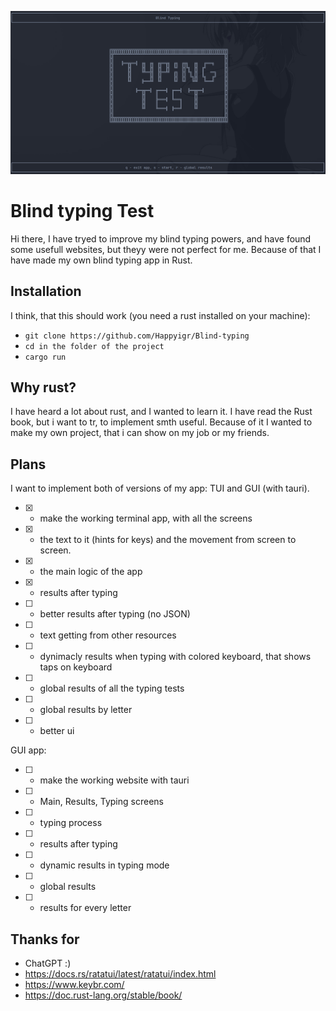 ![main_screen.png](main_screen.png)

# Blind typing Test

Hi there, I have tryed to improve my blind typing powers, and have found some usefull websites, but theyy were not perfect for me. Because of that I have made my own blind typing app in Rust.

## Installation

I think, that this should work (you need a rust installed on your machine):
- `git clone https://github.com/Happyigr/Blind-typing`
- `cd in the folder of the project`
- `cargo run`

## Why rust?

I have heard a lot about rust, and I wanted to learn it. I have read the Rust book, but i want to tr, to implement smth useful. Because of it I wanted to make my own project, that i can show on my job or my friends.

## Plans

I want to implement both of versions of my app: TUI and GUI (with tauri).

- [x] - make the working terminal app, with all the screens
- [x] - the text to it (hints for keys) and the movement from screen to screen.
- [x] - the main logic of the app
- [x] - results after typing
- [ ] - better results after typing (no JSON)
- [ ] - text getting from other resources
- [ ] - dynimacly results when typing with colored keyboard, that shows taps on keyboard
- [ ] - global results of all the typing tests
- [ ] - global results by letter
- [ ] - better ui

GUI app:
- [ ] - make the working website with tauri
- [ ] - Main, Results, Typing screens
- [ ] - typing process
- [ ] - results after typing
- [ ] - dynamic results in typing mode
- [ ] - global results
- [ ] - results for every letter

## Thanks for

- ChatGPT :)
- https://docs.rs/ratatui/latest/ratatui/index.html
- https://www.keybr.com/
- https://doc.rust-lang.org/stable/book/
